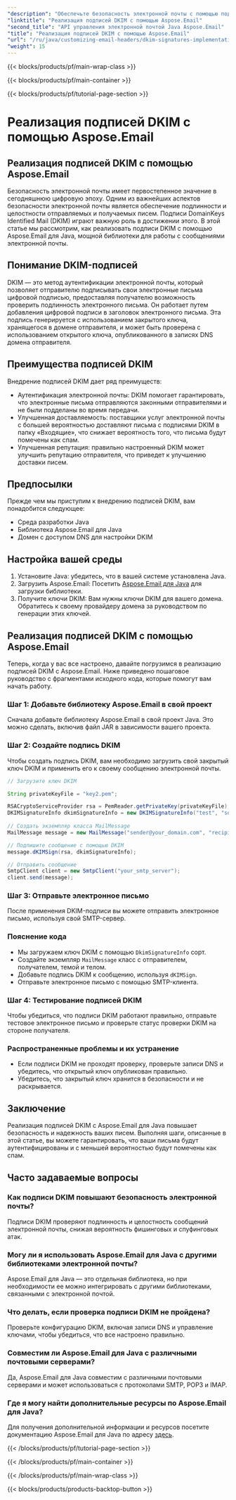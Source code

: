 ```yaml
---
"description": "Обеспечьте безопасность электронной почты с помощью подписей DKIM с помощью Aspose.Email для Java. Пошаговое руководство и код для внедрения DKIM."
"linktitle": "Реализация подписей DKIM с помощью Aspose.Email"
"second_title": "API управления электронной почтой Java Aspose.Email"
"title": "Реализация подписей DKIM с помощью Aspose.Email"
"url": "/ru/java/customizing-email-headers/dkim-signatures-implementation/"
"weight": 15
---
```


{{< blocks/products/pf/main-wrap-class >}}

{{< blocks/products/pf/main-container >}}

{{< blocks/products/pf/tutorial-page-section >}}

# Реализация подписей DKIM с помощью Aspose.Email


## Реализация подписей DKIM с помощью Aspose.Email

Безопасность электронной почты имеет первостепенное значение в сегодняшнюю цифровую эпоху. Одним из важнейших аспектов безопасности электронной почты является обеспечение подлинности и целостности отправляемых и получаемых писем. Подписи DomainKeys Identified Mail (DKIM) играют важную роль в достижении этого. В этой статье мы рассмотрим, как реализовать подписи DKIM с помощью Aspose.Email для Java, мощной библиотеки для работы с сообщениями электронной почты.

## Понимание DKIM-подписей

DKIM — это метод аутентификации электронной почты, который позволяет отправителю подписывать свои электронные письма цифровой подписью, предоставляя получателю возможность проверить подлинность электронного письма. Он работает путем добавления цифровой подписи в заголовок электронного письма. Эта подпись генерируется с использованием закрытого ключа, хранящегося в домене отправителя, и может быть проверена с использованием открытого ключа, опубликованного в записях DNS домена отправителя.

## Преимущества подписей DKIM

Внедрение подписей DKIM дает ряд преимуществ:
- Аутентификация электронной почты: DKIM помогает гарантировать, что электронные письма отправляются законными отправителями и не были подделаны во время передачи.
- Улучшенная доставляемость: поставщики услуг электронной почты с большей вероятностью доставляют письма с подписями DKIM в папку «Входящие», что снижает вероятность того, что письма будут помечены как спам.
- Улучшенная репутация: правильно настроенный DKIM может улучшить репутацию отправителя, что приведет к улучшению доставки писем.

## Предпосылки

Прежде чем мы приступим к внедрению подписей DKIM, вам понадобится следующее:
- Среда разработки Java
- Библиотека Aspose.Email для Java
- Домен с доступом DNS для настройки DKIM

## Настройка вашей среды

1. Установите Java: убедитесь, что в вашей системе установлена Java.
2. Загрузить Aspose.Email: Посетить [Aspose.Email для Java](https://products.aspose.com/email/java/) для загрузки библиотеки.
3. Получите ключи DKIM: Вам нужны ключи DKIM для вашего домена. Обратитесь к своему провайдеру домена за руководством по генерации этих ключей.

## Реализация подписей DKIM с помощью Aspose.Email

Теперь, когда у вас все настроено, давайте погрузимся в реализацию подписей DKIM с Aspose.Email. Ниже приведено пошаговое руководство с фрагментами исходного кода, которые помогут вам начать работу.

### Шаг 1: Добавьте библиотеку Aspose.Email в свой проект

Сначала добавьте библиотеку Aspose.Email в свой проект Java. Это можно сделать, включив файл JAR в зависимости вашего проекта.

### Шаг 2: Создайте подпись DKIM

Чтобы создать подпись DKIM, вам необходимо загрузить свой закрытый ключ DKIM и применить его к своему сообщению электронной почты.

```java
// Загрузите ключ DKIM

String privateKeyFile = "key2.pem";

RSACryptoServiceProvider rsa = PemReader.getPrivateKey(privateKeyFile);
DKIMSignatureInfo dkimSignatureInfo = new DKIMSignatureInfo("test", "some_email.com");
 
// Создать экземпляр класса MailMessage
MailMessage message = new MailMessage("sender@your_domain.com", "recipient@recipient_domain.com", "Subject", "Body");

// Подпишите сообщение с помощью DKIM
message.dKIMSign(rsa, dkimSignatureInfo);

// Отправить сообщение
SmtpClient client = new SmtpClient("your_smtp_server");
client.send(message);
```

### Шаг 3: Отправьте электронное письмо

После применения DKIM-подписи вы можете отправить электронное письмо, используя свой SMTP-сервер.

### Пояснение кода

- Мы загружаем ключ DKIM с помощью `DkimSignatureInfo` сорт.
- Создайте экземпляр `MailMessage` класс с отправителем, получателем, темой и телом.
- Добавьте подпись DKIM к сообщению, используя `dKIMSign`.
- Отправьте электронное письмо с помощью SMTP-клиента.

### Шаг 4: Тестирование подписей DKIM

Чтобы убедиться, что подписи DKIM работают правильно, отправьте тестовое электронное письмо и проверьте статус проверки DKIM на стороне получателя.

### Распространенные проблемы и их устранение

- Если подписи DKIM не проходят проверку, проверьте записи DNS и убедитесь, что открытый ключ опубликован правильно.
- Убедитесь, что закрытый ключ хранится в безопасности и не раскрывается.

## Заключение

Реализация подписей DKIM с Aspose.Email для Java повышает безопасность и надежность ваших писем. Выполняя шаги, описанные в этой статье, вы можете гарантировать, что ваши письма будут аутентифицированы и с меньшей вероятностью будут помечены как спам.

## Часто задаваемые вопросы

### Как подписи DKIM повышают безопасность электронной почты?

Подписи DKIM проверяют подлинность и целостность сообщений электронной почты, снижая вероятность фишинговых и спуфинговых атак.

### Могу ли я использовать Aspose.Email для Java с другими библиотеками электронной почты?

Aspose.Email для Java — это отдельная библиотека, но при необходимости ее можно интегрировать с другими библиотеками, связанными с электронной почтой.

### Что делать, если проверка подписи DKIM не пройдена?

Проверьте конфигурацию DKIM, включая записи DNS и управление ключами, чтобы убедиться, что все настроено правильно.

### Совместим ли Aspose.Email для Java с различными почтовыми серверами?

Да, Aspose.Email для Java совместим с различными почтовыми серверами и может использоваться с протоколами SMTP, POP3 и IMAP.

### Где я могу найти дополнительные ресурсы по Aspose.Email для Java?

Для получения дополнительной информации и ресурсов посетите документацию Aspose.Email для Java по адресу [здесь](https://reference.aspose.com/email/java/).

{{< /blocks/products/pf/tutorial-page-section >}}

{{< /blocks/products/pf/main-container >}}

{{< /blocks/products/pf/main-wrap-class >}}

{{< blocks/products/products-backtop-button >}}